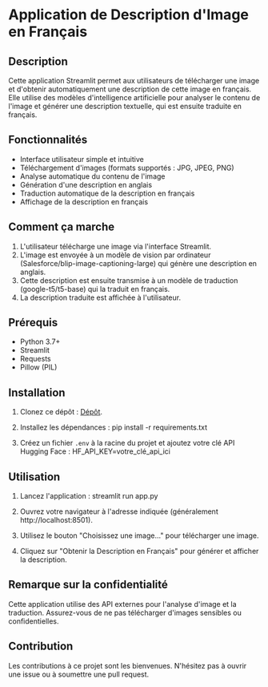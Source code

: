 

# Application de Description d'Image en Français

## Description

Cette application Streamlit permet aux utilisateurs de télécharger une image et d'obtenir automatiquement une description de cette image en français. Elle utilise des modèles d'intelligence artificielle pour analyser le contenu de l'image et générer une description textuelle, qui est ensuite traduite en français.

## Fonctionnalités

- Interface utilisateur simple et intuitive
- Téléchargement d'images (formats supportés : JPG, JPEG, PNG)
- Analyse automatique du contenu de l'image
- Génération d'une description en anglais
- Traduction automatique de la description en français
- Affichage de la description en français

## Comment ça marche

1. L'utilisateur télécharge une image via l'interface Streamlit.
2. L'image est envoyée à un modèle de vision par ordinateur (Salesforce/blip-image-captioning-large) qui génère une description en anglais.
3. Cette description est ensuite transmise à un modèle de traduction (google-t5/t5-base) qui la traduit en français.
4. La description traduite est affichée à l'utilisateur.

## Prérequis

- Python 3.7+
- Streamlit
- Requests
- Pillow (PIL)

## Installation

1. Clonez ce dépôt : [Dépôt](https://github.com/Lmssnlab/Image_to_text_in_French).


2. Installez les dépendances :
pip install -r requirements.txt


3. Créez un fichier `.env` à la racine du projet et ajoutez votre clé API Hugging Face :
HF_API_KEY=votre_clé_api_ici


## Utilisation

1. Lancez l'application : streamlit run app.py


2. Ouvrez votre navigateur à l'adresse indiquée (généralement http://localhost:8501).

3. Utilisez le bouton "Choisissez une image..." pour télécharger une image.

4. Cliquez sur "Obtenir la Description en Français" pour générer et afficher la description.

## Remarque sur la confidentialité

Cette application utilise des API externes pour l'analyse d'image et la traduction. Assurez-vous de ne pas télécharger d'images sensibles ou confidentielles.

## Contribution

Les contributions à ce projet sont les bienvenues. N'hésitez pas à ouvrir une issue ou à soumettre une pull request.




